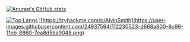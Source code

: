 

[![Anurag's GitHub stats](https://github-readme-stats.vercel.app/api?username=A1vinSmith&theme=merko)](https://github.com/anuraghazra/github-readme-stats)

[![Top Langs](https://github-readme-stats.vercel.app/api/top-langs/?username=A1vinSmith&layout=compact&theme=gruvbox)](https://github.com/anuraghazra/github-readme-stats) <a href="https://tryhackme.com/p/AlvinSmith">![https://tryhackme.com/p/AlvinSmith](https://user-images.githubusercontent.com/24937594/112230523-d668a800-8c99-11eb-8860-7ea8d5ba9048.png)</a>


<!--
**A1vinSmith/A1vinSmith** is a ✨ _special_ ✨ repository because its `README.md` (this file) appears on your GitHub profile.

Here are some ideas to get you started:

- 🔭 I’m currently working on ...
- 🌱 I’m currently learning ...
- 👯 I’m looking to collaborate on ...
- 🤔 I’m looking for help with ...
- 💬 Ask me about ...
- 📫 How to reach me: ...
- 😄 Pronouns: ...
- ⚡ Fun fact: ...
-->
